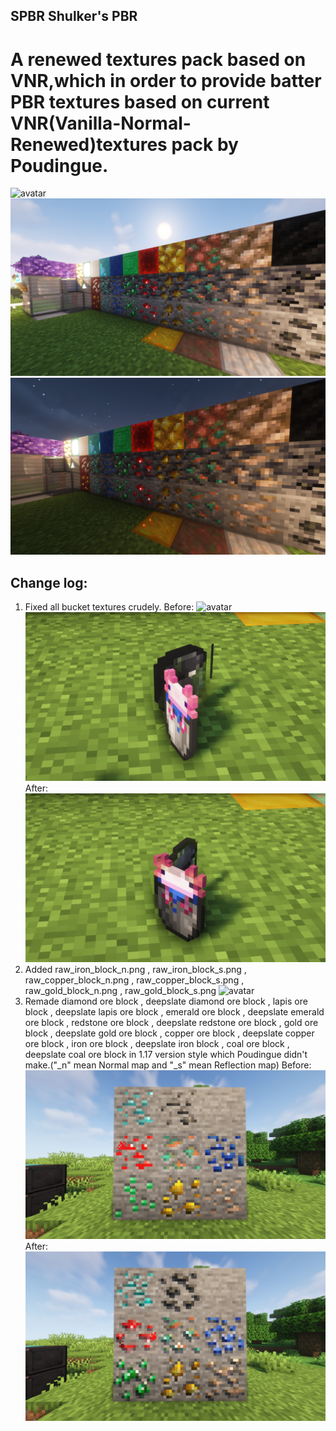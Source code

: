 ## SPBR Shulker's PBR
# A renewed textures pack based on VNR,which in order to provide batter PBR textures based on current VNR(Vanilla-Normal-Renewed)textures pack by Poudingue.
![avatar](images/1.jpg)
![avatar](images/2.jpg)
![avatar](images/3.jpg)
## Change log:
1. Fixed all bucket textures crudely.
Before:
![avatar](images/0.jpg)
![avatar](images/00.jpg)
After:
![avatar](images/01.jpg)
2. Added raw_iron_block_n.png , raw_iron_block_s.png , raw_copper_block_n.png , raw_copper_block_s.png , raw_gold_block_n.png , raw_gold_block_s.png
![avatar](images/4.jpg)
3. Remade diamond ore block , deepslate diamond ore block , lapis ore block , deepslate lapis ore block , emerald ore block , deepslate emerald ore block , redstone ore block , deepslate redstone ore block , gold ore block , deepslate gold ore block , copper ore block , deepslate copper ore block , iron ore block , deepslate iron block , coal ore block , deepslate coal ore block in 1.17 version style which Poudingue didn't make.("_n" mean Normal map and "_s" mean Reflection map) 
Before:
![avatar](images/5.jpg)
After:
![avatar](images/6.jpg)
